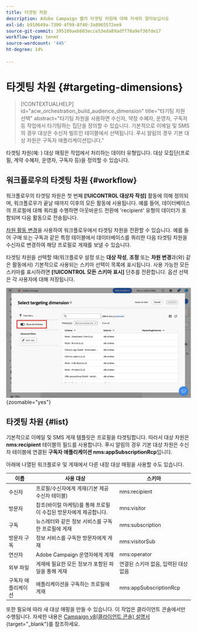 ```yaml
---
title: 타겟팅 차원
description: Adobe Campaign 웹의 타겟팅 차원에 대해 자세히 알아보십시오
exl-id: b910649a-7300-4f99-8f40-3a8965572ee9
source-git-commit: 395109aeb603ecce53eda89adff70a9ef36fde17
workflow-type: tm+mt
source-wordcount: '445'
ht-degree: 14%

---
```


# 타겟팅 차원 {#targeting-dimensions}

>[!CONTEXTUALHELP]
>id="acw_orchestration_build_audience_dimension"
>title="타기팅 차원 선택"
>abstract="타기팅 차원을 사용하면 수신자, 약정 수혜자, 운영자, 구독자 등 작업에서 타기팅하는 집단을 정의할 수 있습니다. 기본적으로 이메일 및 SMS의 경우 대상은 수신자 빌트인 테이블에서 선택됩니다. 푸시 알림의 경우 기본 대상 차원은 구독자 애플리케이션입니다."

타겟팅 차원(예: ) 대상 매핑은 작업에서 처리하는 데이터 유형입니다. 대상 모집단(프로필, 계약 수혜자, 운영자, 구독자 등)을 정의할 수 있습니다.

## 워크플로우의 타겟팅 차원 {#workflow}

워크플로우의 타겟팅 차원은 첫 번째 **[!UICONTROL 대상자 작성]** 활동에 의해 정의되며, 워크플로우가 끝날 때까지 이후의 모든 활동에 사용됩니다. 예를 들어, 데이터베이스의 프로필에 대해 쿼리를 수행하면 아웃바운드 전환에 &#39;recipient&#39; 유형의 데이터가 포함되며 다음 활동으로 전송됩니다.

[차원 활동 변경](../workflows/activities/change-dimension.md)을 사용하여 워크플로우에서 타겟팅 차원을 전환할 수 있습니다. 예를 들어 구매 또는 구독과 같은 특정 테이블에서 데이터베이스를 쿼리한 다음 타겟팅 차원을 수신자로 변경하여 해당 프로필로 게재를 보낼 수 있습니다.

타겟팅 차원을 선택할 때(워크플로우 설정 또는 **대상 작성**, **조정** 또는 **차원 변경**&#x200B;과(와) 같은 활동에서) 기본적으로 사용되는 스키마 선택이 목록에 표시됩니다. 사용 가능한 모든 스키마를 표시하려면 **[!UICONTROL 모든 스키마 표시]** 단추를 전환합니다. 옵션 선택은 각 사용자에 대해 저장됩니다.

![](assets/targeting-dimension-show-all.png){zoomable="yes"}

## 타겟팅 차원 {#list}

기본적으로 이메일 및 SMS 게재 템플릿은 프로필을 타겟팅합니다. 따라서 대상 차원은 **nms:recipient** 테이블의 필드를 사용합니다. 푸시 알림의 경우 기본 대상 차원은 수신자 테이블에 연결된 **구독자 애플리케이션 nms:appSubscriptionRcp**&#x200B;입니다.

아래에 나열된 워크플로우 및 게재에서 다른 내장 대상 매핑을 사용할 수도 있습니다.

| 이름 | 사용 대상 | 스키마 |
|---|---|---|
| 수신자 | 프로필/수신자에게 게재(기본 제공 수신자 테이블) | nms:recipient |
| 방문자 | 참조(바이럴 마케팅)를 통해 프로필이 수집된 방문자에게 제공합니다. | mns:visitor |
| 구독 | 뉴스레터와 같은 정보 서비스를 구독한 프로필에 게재 | nms:subscription |
| 방문자 구독 | 정보 서비스를 구독한 방문자에게 게재 | nms:visitorSub |
| 연산자 | Adobe Campaign 운영자에게 게재 | nms:operator |
| 외부 파일 | 게재에 필요한 모든 정보가 포함된 파일을 통해 게재 | 연결된 스키마 없음, 입력된 대상 없음 |
| 구독자 애플리케이션 | 애플리케이션을 구독하는 프로필에 게재 | nms:appSubscriptionRcp |

또한 필요에 따라 새 대상 매핑을 만들 수 있습니다. 이 작업은 클라이언트 콘솔에서만 수행됩니다. 자세한 내용은 [Campaign v8(클라이언트 콘솔) 설명서](https://experienceleague.adobe.com/docs/campaign/campaign-v8/audience/add-profiles/target-mappings.html#new-mapping){target="_blank"}를 참조하세요.
